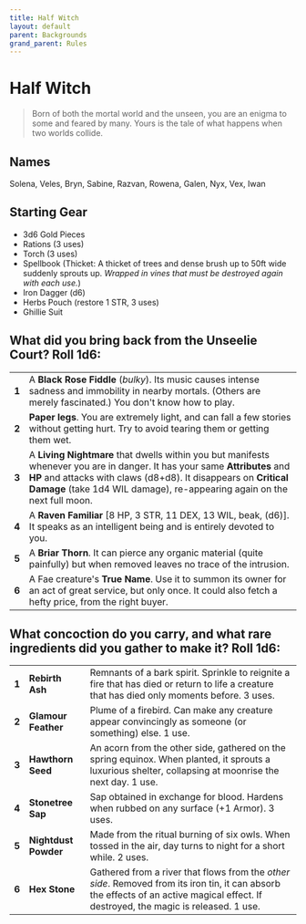 ```yaml
---
title: Half Witch
layout: default
parent: Backgrounds
grand_parent: Rules
---
```


# Half Witch

> Born of both the mortal world and the unseen, you are an enigma to some and feared by many. Yours is the tale of what happens when two worlds collide.

## Names

Solena, Veles, Bryn, Sabine, Razvan, Rowena, Galen, Nyx, Vex, Iwan

## Starting Gear
 
- 3d6 Gold Pieces
- Rations (3 uses)
- Torch (3 uses) 
- Spellbook (Thicket: A thicket of trees and dense
brush up to 50ft wide suddenly sprouts up. _Wrapped in vines that must be destroyed again with each use._)
- Iron Dagger (d6)
- Herbs Pouch (restore 1 STR, 3 uses)
- Ghillie Suit

## What did you bring back from the Unseelie Court? Roll 1d6:

|       |                                                                                                                                                                                                                                                               |
| ----- | ------------------------------------------------------------------------------------------------------------------------------------------------------------------------------------------------------------------------------------------------------------- |
| **1** | A **Black Rose Fiddle** (_bulky_). Its music causes intense sadness and immobility in nearby mortals. (Others are merely fascinated.) You don't know how to play.                                                                                              |
| **2** | **Paper legs**. You are extremely light, and can fall a few stories without getting hurt. Try to avoid tearing them or getting them wet.                                                                                                                                |
| **3** | A **Living Nightmare** that dwells within you but manifests whenever you are in danger. It has your same **Attributes** and **HP** and attacks with claws (d8+d8). It disappears on **Critical Damage** (take 1d4 WIL damage), re-appearing again on the next full moon. |
| **4** | A **Raven Familiar** [8 HP, 3 STR, 11 DEX, 13 WIL, beak, (d6)]. It speaks as an intelligent being and is entirely devoted to you.                                                                                                                             |
| **5** | A **Briar Thorn**. It can pierce any organic material (quite painfully) but when removed leaves no trace of the intrusion.                                                                                                                                    |
| **6** | A Fae creature's **True Name**. Use it to summon its owner for an act of great service, but only once. It could also fetch a hefty price, from the right buyer.                                                                                               |

## What concoction do you carry, and what rare ingredients did you gather to make it? Roll 1d6:

|       |                      |                                                                                                                                                                                |
| ----- | -------------------- | ------------------------------------------------------------------------------------------------------------------------------------------------------------------------------ |
| **1** | **Rebirth Ash**      | Remnants of a bark spirit. Sprinkle to reignite a fire that has died or return to life a creature that has died only moments before. 3 uses.                                  |
| **2** | **Glamour Feather**  | Plume of a firebird. Can make any creature appear convincingly as someone (or something) else. 1 use.                                                                         |
| **3** | **Hawthorn Seed**    | An acorn from the other side, gathered on the spring equinox. When planted, it sprouts a luxurious shelter, collapsing at moonrise the next day. 1 use.                         |
| **4** | **Stonetree Sap**    | Sap obtained in exchange for blood. Hardens when rubbed on any surface (+1 Armor). 3 uses.        |
| **5** | **Nightdust Powder** | Made from the ritual burning of six owls. When tossed in the air, day turns to night for a short while. 2 uses.                                                             |
| **6** | **Hex Stone**        | Gathered from a river that flows from the _other side_. Removed from its iron tin, it can absorb the effects of an active magical effect. If destroyed, the magic is released. 1 use. |
